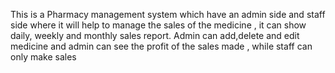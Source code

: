 This is a Pharmacy management system which have an admin side and staff side where it will help to manage the sales of the medicine , it can show daily, weekly and monthly sales report. Admin can add,delete and edit medicine and admin can see the profit of the sales made , while staff can only make sales
